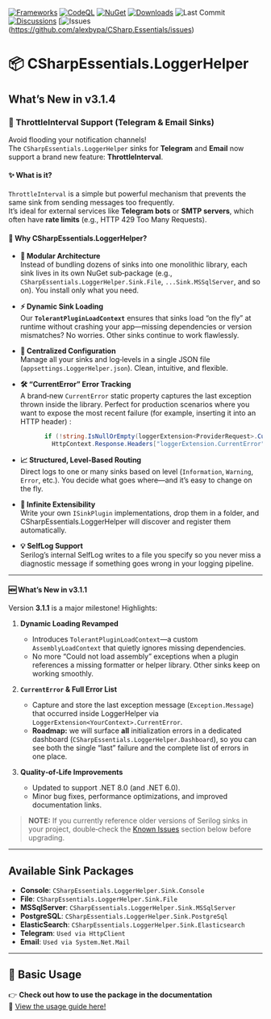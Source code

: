 ﻿[![Frameworks](https://img.shields.io/badge/.NET-6.0%20%7C%208.0%20%7C%209.0-blue)](https://dotnet.microsoft.com/en-us/download)
[![CodeQL](https://github.com/alexbypa/CSharp.Essentials/actions/workflows/codeqlLogger.yml/badge.svg)](https://github.com/alexbypa/CSharp.Essentials/actions/workflows/codeqlLogger.yml)
[![NuGet](https://img.shields.io/nuget/v/CSharpEssentials.LoggerHelper.svg)](https://www.nuget.org/packages/CSharpEssentials.LoggerHelper)
[![Downloads](https://img.shields.io/nuget/dt/CSharpEssentials.LoggerHelper.svg)](https://www.nuget.org/packages/CSharpEssentials.LoggerHelper)
![Last Commit](https://img.shields.io/github/last-commit/alexbypa/CSharp.Essentials?style=flat-square)
[![Discussions](https://img.shields.io/badge/Discussions-Chat-blue)](https://github.com/alexbypa/CSharp.Essentials/discussions/)
[![Issues](https://img.shields.io/github/issues/alexbypa/CSharp.Essentials)(https://github.com/alexbypa/CSharp.Essentials/issues)

# 📦 CSharpEssentials.LoggerHelper

##  What’s New in **v3.1.4**

### 🚦 ThrottleInterval Support (Telegram & Email Sinks)

Avoid flooding your notification channels!  
The `CSharpEssentials.LoggerHelper` sinks for **Telegram** and **Email** now support a brand new feature: **ThrottleInterval**.

#### ✨ What is it?

`ThrottleInterval` is a simple but powerful mechanism that prevents the same sink from sending messages too frequently.  
It’s ideal for external services like **Telegram bots** or **SMTP servers**, which often have **rate limits** (e.g., HTTP 429 Too Many Requests).

#### 🚀 Why CSharpEssentials.LoggerHelper?

- **🔌 Modular Architecture**  
  Instead of bundling dozens of sinks into one monolithic library, each sink lives in its own NuGet sub‐package (e.g., `CSharpEssentials.LoggerHelper.Sink.File`, `...Sink.MSSqlServer`, and so on). You install only what you need.

- **⚡️ Dynamic Sink Loading**  
  Our **`TolerantPluginLoadContext`** ensures that sinks load “on the fly” at runtime without crashing your app—missing dependencies or version mismatches? No worries. Other sinks continue to work flawlessly.

- **📄 Centralized Configuration**  
  Manage all your sinks and log‐levels in a single JSON file (`appsettings.LoggerHelper.json`). Clean, intuitive, and flexible.

- **🛠️ “CurrentError” Error Tracking**  
  A brand‐new `CurrentError` static property captures the last exception thrown inside the library. Perfect for production scenarios where you want to expose the most recent failure (for example, inserting it into an HTTP header) :
```cs
          if (!string.IsNullOrEmpty(loggerExtension<ProviderRequest>.CurrentError))
            HttpContext.Response.Headers["loggerExtension.CurrentError"] = loggerExtension<ProviderRequest>.CurrentError;
```
- **📈 Structured, Level‐Based Routing**  
  Direct logs to one or many sinks based on level (`Information`, `Warning`, `Error`, etc.). You decide what goes where—and it’s easy to change on the fly.

- **🔀 Infinite Extensibility**  
  Write your own `ISinkPlugin` implementations, drop them in a folder, and CSharpEssentials.LoggerHelper will discover and register them automatically.

- **💡 SelfLog Support**  
  Serilog’s internal SelfLog writes to a file you specify so you never miss a diagnostic message if something goes wrong in your logging pipeline.

---

#### 🆕 What’s New in **v3.1.1**

Version **3.1.1** is a major milestone! Highlights:

1. **Dynamic Loading Revamped**  
   - Introduces `TolerantPluginLoadContext`—a custom `AssemblyLoadContext` that quietly ignores missing dependencies.  
   - No more “Could not load assembly” exceptions when a plugin references a missing formatter or helper library. Other sinks keep on working smoothly.

2. **`CurrentError` & Full Error List**  
   - Capture and store the last exception message (`Exception.Message`) that occurred inside LoggerHelper via `LoggerExtension<YourContext>.CurrentError`.  
   - **Roadmap:** we will surface **all** initialization errors in a dedicated dashboard (`CSharpEssentials.LoggerHelper.Dashboard`), so you can see both the single “last” failure and the complete list of errors in one place.

3. **Quality‐of‐Life Improvements**  
   - Updated to support .NET 8.0 (and .NET 6.0).  
   - Minor bug fixes, performance optimizations, and improved documentation links.

> **NOTE:** If you currently reference older versions of Serilog sinks in your project, double‐check the [Known Issues](#known‐issues) section below before upgrading.

---
## Available Sink Packages

- **Console**: `CSharpEssentials.LoggerHelper.Sink.Console`  
- **File**: `CSharpEssentials.LoggerHelper.Sink.File`  
- **MSSqlServer**: `CSharpEssentials.LoggerHelper.Sink.MSSqlServer`  
- **PostgreSQL**: `CSharpEssentials.LoggerHelper.Sink.PostgreSql`  
- **ElasticSearch**: `CSharpEssentials.LoggerHelper.Sink.Elasticsearch`  
- **Telegram**: `Used via HttpClient`  
- **Email**: `Used via System.Net.Mail`  

---

## 🚀 Basic Usage

👉 **Check out how to use the package in the documentation**  
📖 [View the usage guide here!](https://github.com/alexbypa/CSharp.Essentials/tree/main/CSharpEssentials.LoggerHelper/doc.md)
